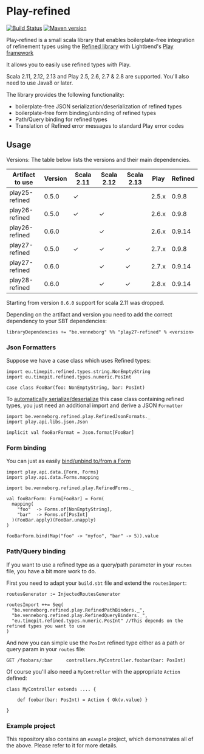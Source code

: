 # Play-refined

[![Build Status](https://travis-ci.org/kwark/play-refined.svg?branch=master)](https://travis-ci.org/kwark/play-refined)
[![Maven version](https://img.shields.io/maven-central/v/be.venneborg/play26-refined_2.12.svg)](https://maven-badges.herokuapp.com/maven-central/be.venneborg/play26-refined_2.12)

Play-refined is a small scala library that enables boilerplate-free integration of refinement types 
using the [Refined library](https://github.com/fthomas/refined) with Lightbend's [Play framework](https://www.playframework.com/)

It allows you to easily use refined types with Play.  

Scala 2.11, 2.12, 2.13 and Play 2.5, 2.6, 2.7 & 2.8  are supported.
You'll also need to use Java8 or later.

The library provides the following functionality:

* boilerplate-free JSON serialization/deserialization of refined types
* boilerplate-free form binding/unbinding of refined types
* Path/Query binding for refined types
* Translation of Refined error messages to standard Play error codes


## Usage

Versions: The table below lists the versions and their main dependencies.

|Artifact to use |Version | Scala 2.11 | Scala 2.12 | Scala 2.13 | Play  | Refined |
|----------------|--------|------------|------------|------------|-------|---------|
|play25-refined  |0.5.0   | ✓          |            |            |2.5.x  | 0.9.8   |
|play26-refined  |0.5.0   | ✓          | ✓          |            |2.6.x  | 0.9.8   |
|play26-refined  |0.6.0   |            | ✓          |            |2.6.x  | 0.9.14  |
|play27-refined  |0.5.0   | ✓          | ✓          | ✓          |2.7.x  | 0.9.8   |
|play27-refined  |0.6.0   |            | ✓          | ✓          |2.7.x  | 0.9.14  |
|play28-refined  |0.6.0   |            | ✓          | ✓          |2.8.x  | 0.9.14  |

Starting from version `0.6.0` support for scala 2.11 was dropped.

Depending on the artifact and version you need to add the correct dependency to your SBT dependencies:

```libraryDependencies += "be.venneborg" %% "play27-refined" % <version>```

### Json Formatters

Suppose we have a case class which uses Refined types:

```
import eu.timepit.refined.types.string.NonEmptyString
import eu.timepit.refined.types.numeric.PosInt

case class FooBar(foo: NonEmptyString, bar: PosInt)

```

To [automatically serialize/deserialize](https://www.playframework.com/documentation/2.6.x/ScalaJsonAutomated) this case class containing refined types, 
you just need an additional import and derive a JSON `Formatter`

```
import be.venneborg.refined.play.RefinedJsonFormats._
import play.api.libs.json.Json

implicit val fooBarFormat = Json.format[FooBar]

```

### Form binding

You can just as easily [bind/unbind to/from a Form](https://www.playframework.com/documentation/2.6.x/ScalaForms#Putting-it-all-together)

```
import play.api.data.{Form, Forms}
import play.api.data.Forms.mapping

import be.venneborg.refined.play.RefinedForms._

val fooBarForm: Form[FooBar] = Form(
  mapping(
    "foo"  -> Forms.of[NonEmptyString],
    "bar"  -> Forms.of[PosInt]
  )(FooBar.apply)(FooBar.unapply)
) 

fooBarForm.bind(Map("foo" -> "myfoo", "bar" -> 5)).value
``` 

### Path/Query binding

If you want to use a refined type as a query/path parameter in your `routes` file,
you have a bit more work to do.

First you need to adapt your `build.sbt` file and extend the `routesImport`:

```
routesGenerator := InjectedRoutesGenerator

routesImport ++= Seq(
  "be.venneborg.refined.play.RefinedPathBinders._",
  "be.venneborg.refined.play.RefinedQueryBinders._",
  "eu.timepit.refined.types.numeric.PosInt" //This depends on the refined types you want to use
)
```

And now you can simple use the `PosInt` refined type either as a path or query param in your `routes` file:

```
GET /foobars/:bar     controllers.MyController.foobar(bar: PosInt)
```

Of course you'll also need a `MyController` with the appropriate `Action` defined:

```
class MyController extends .... {

    def foobar(bar: PosInt) = Action { Ok(v.value) }

}
```

### Example project

This repository also contains an `example` project, which demonstrates all of the above.
Please refer to it for more details.
